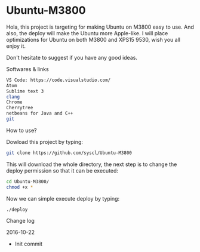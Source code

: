 # Ubuntu-M3800

Hola, this project is targeting for making Ubuntu on M3800 easy to use. And also, the deploy will make the Ubuntu more Apple-like. I will place optimizations for Ubuntu on both M3800 and XPS15 9530, wish you all enjoy it.

Don't hesitate to suggest if you have any good ideas.

Softwares & links
```sh
VS Code: https://code.visualstudio.com/
Atom 
Sublime text 3
clang
Chrome
Cherrytree
netbeans for Java and C++
git
```

How to use?

Dowload this project by typing:
```sh
git clone https://github.com/syscl/Ubuntu-M3800
```
This will download the whole directory, the next step is to change the deploy permission so that it can be executed:
```sh
cd Ubuntu-M3800/
chmod +x *
```
Now we can simple execute deploy by typing:
```sh
./deploy
```

Change log

2016-10-22

- Init commit 
